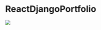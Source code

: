 # ReactDjangoPortfolio



<div> <img src="https://drive.google.com/uc?id=1ROEjgb5VZm73vZwPcfql_RHzoxyfbg7M"  />
